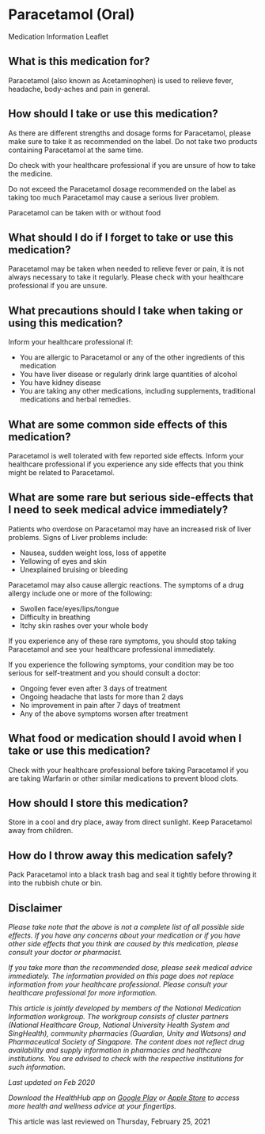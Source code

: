 # Paracetamol (Oral)

Medication Information Leaflet

What is this medication for?
----------------------------

Paracetamol (also known as Acetaminophen) is used to relieve fever, headache, body-aches and pain in general.

How should I take or use this medication?
-----------------------------------------

As there are different strengths and dosage forms for Paracetamol, please make sure to take it as recommended on the label. Do not take two products containing Paracetamol at the same time.

Do check with your healthcare professional if you are unsure of how to take the medicine.

Do not exceed the Paracetamol dosage recommended on the label as taking too much Paracetamol may cause a serious liver problem.

Paracetamol can be taken with or without food

What should I do if I forget to take or use this medication?
------------------------------------------------------------

Paracetamol may be taken when needed to relieve fever or pain, it is not always necessary to take it regularly. Please check with your healthcare professional if you are unsure.

What precautions should I take when taking or using this medication?
--------------------------------------------------------------------

Inform your healthcare professional if:

* You are allergic to Paracetamol or any of the other ingredients of this medication
* You have liver disease or regularly drink large quantities of alcohol
* You have kidney disease
* You are taking any other medications, including supplements, traditional medications and herbal remedies.

What are some common side effects of this medication?
-----------------------------------------------------

Paracetamol is well tolerated with few reported side effects. Inform your healthcare professional if you experience any side effects that you think might be related to Paracetamol.

What are some rare but serious side-effects that I need to seek medical advice immediately?
-------------------------------------------------------------------------------------------

Patients who overdose on Paracetamol may have an increased risk of liver problems. Signs of Liver problems include:

* Nausea, sudden weight loss, loss of appetite
* Yellowing of eyes and skin
* Unexplained bruising or bleeding

Paracetamol may also cause allergic reactions. The symptoms of a drug allergy include one or more of the following:

* Swollen face/eyes/lips/tongue
* Difficulty in breathing
* Itchy skin rashes over your whole body

If you experience any of these rare symptoms, you should stop taking Paracetamol and see your healthcare professional immediately.

If you experience the following symptoms, your condition may be too serious for self-treatment and you should consult a doctor:

* Ongoing fever even after 3 days of treatment
* Ongoing headache that lasts for more than 2 days
* No improvement in pain after 7 days of treatment
* Any of the above symptoms worsen after treatment

What food or medication should I avoid when I take or use this medication?
--------------------------------------------------------------------------

Check with your healthcare professional before taking Paracetamol if you are taking Warfarin or other similar medications to prevent blood clots.

How should I store this medication?
-----------------------------------

Store in a cool and dry place, away from direct sunlight. Keep Paracetamol away from children.

How do I throw away this medication safely?
-------------------------------------------

Pack Paracetamol into a black trash bag and seal it tightly before throwing it into the rubbish chute or bin.

Disclaimer
----------

*Please take note that the above is not a complete list of all possible side effects. If you have any concerns about your medication or if you have other side effects that you think are caused by this medication, please consult your doctor or pharmacist.*

*If you take more than the recommended dose, please seek medical advice immediately. The information provided on this page does not replace information from your healthcare professional. Please consult your healthcare professional for more information.*

*This article is jointly developed by members of the National Medication Information workgroup. The workgroup consists of cluster partners (National Healthcare Group, National University Health System and SingHealth), community pharmacies (Guardian, Unity and Watsons) and Pharmaceutical Society of Singapore. The content does not reflect drug availability and supply information in pharmacies and healthcare institutions. You are advised to check with the respective institutions for such information.*

*Last updated on Feb 2020*

*Download the HealthHub app on [Google Play](https://play.google.com/store/apps/details?id=sg.gov.hpb.healthhub&hl=en_SG) or [Apple Store](https://itunes.apple.com/sg/app/healthhub-sg/id1034200875?mt=8) to access more health and wellness advice at your fingertips.*

This article was last reviewed on
Thursday, February 25, 2021